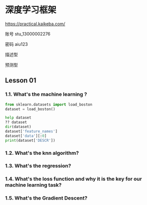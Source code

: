 # 深度学习框架

https://practical.kaikeba.com/

账号 stu_13000002276

密码 aiu123





描述型

预测型



## Lesson 01

### 1.1. What's the machine learning ?

```python
from sklearn.datasets import load_boston
dataset = load_boston()

help dataset
?? dataset
dir(dataset) 
dataset['feature_names']
dataset['data'][:0]
print(dataset['DESCR'])

```





### 1.2. What's the knn algorithm?



### 1.3. What's the regression?





### 1.4. What's the loss function and why it is the key for our machine learning task?





### 1.5. What's the Gradient Descent?



